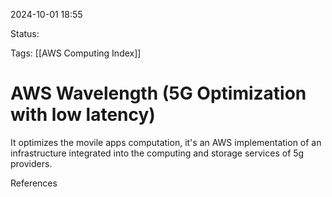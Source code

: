 2024-10-01 18:55

Status:

Tags:
[[AWS Computing Index]]

# AWS Wavelength (5G Optimization with low latency)

It optimizes the movile apps computation, it's an AWS implementation of an infrastructure integrated into the computing and storage services of 5g providers.


References 